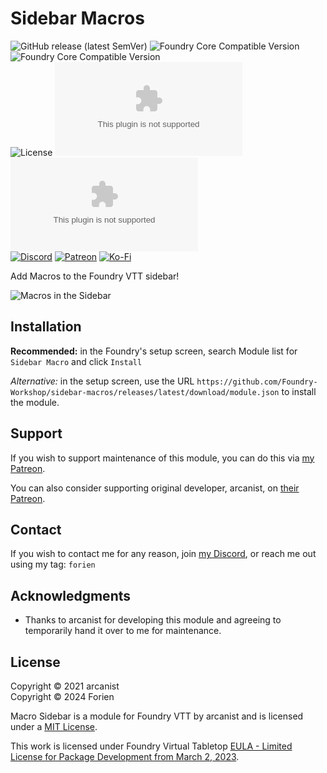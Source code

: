 # Sidebar Macros
![GitHub release (latest SemVer)](https://img.shields.io/github/v/release/Foundry-Workshop/sidebar-macros?style=for-the-badge)
![Foundry Core Compatible Version](https://img.shields.io/badge/dynamic/json.svg?url=https%3A%2F%2Fraw.githubusercontent.com%2FFoundry-Workshop%2Fsidebar-macros%2Fmaster%2Fmodule.json&label=Foundry%20Min%20Version&query=$.compatibility.minimum&colorB=orange&style=for-the-badge)
![Foundry Core Compatible Version](https://img.shields.io/badge/dynamic/json.svg?url=https%3A%2F%2Fraw.githubusercontent.com%2FFoundry-Workshop%2Fsidebar-macros%2Fmaster%2Fmodule.json&label=Foundry%20Verified&query=$.compatibility.verified&colorB=orange&style=for-the-badge)  
![License](https://img.shields.io/github/license/Foundry-Workshop/sidebar-macros?style=for-the-badge) ![GitHub Releases](https://img.shields.io/github/downloads/Foundry-Workshop/sidebar-macros/latest/module.zip?style=for-the-badge)
![GitHub All Releases](https://img.shields.io/github/downloads/Foundry-Workshop/sidebar-macros/module.zip?style=for-the-badge&label=Downloads+total)  
[![Discord](https://img.shields.io/badge/Discord-%235865F2.svg?style=for-the-badge&logo=discord&logoColor=white&link=https%3A%2F%2Fdiscord.gg%2FXkTFv8DRDc)](https://discord.gg/XkTFv8DRDc)
[![Patreon](https://img.shields.io/badge/Patreon-F96854?style=for-the-badge&logo=patreon&logoColor=white)](https://www.patreon.com/foundryworkshop)
[![Ko-Fi](https://img.shields.io/badge/Ko--fi-F16061?style=for-the-badge&logo=ko-fi&logoColor=white)](https://ko-fi.com/forien)

Add Macros to the Foundry VTT sidebar!

![Macros in the Sidebar](https://i.imgur.com/b4GWLoz.png)

## Installation

**Recommended:** in the Foundry's setup screen, search Module list for `Sidebar Macro` and click `Install`

*Alternative:* in the setup screen, use the URL `https://github.com/Foundry-Workshop/sidebar-macros/releases/latest/download/module.json` to install the module.

## Support

If you wish to support maintenance of this module, you can do this via [my Patreon](https://www.patreon.com/foundryworkshop).

You can also consider supporting original developer, arcanist, on [their Patreon](https://patreon.com/arcanistzed).

## Contact

If you wish to contact me for any reason, join [my Discord](https://discord.gg/XkTFv8DRDc), or reach me out using my tag: `forien`


## Acknowledgments
* Thanks to arcanist for developing this module and agreeing to temporarily hand it over to me for maintenance.

## License

Copyright © 2021 arcanist  
Copyright © 2024 Forien

Macro Sidebar is a module for Foundry VTT by arcanist and is licensed under a [MIT License](LICENSE).

This work is licensed under Foundry Virtual Tabletop [EULA - Limited License for Package Development from March 2, 2023](https://foundryvtt.com/article/license/).
